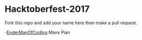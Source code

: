 # Hacktoberfest-2017

Fork this repo and add your name here then make a pull request. 

-[EnderManOfCoding](https://github.com/EndermanOfCoding)
Manx Pian
